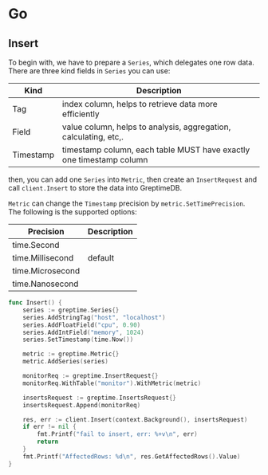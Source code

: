 # Go

## Insert

To begin with, we have to prepare a `Series`, which delegates one row data. There are three kind fields in `Series` you can use:

| Kind      | Description                                                         |
|-----------|---------------------------------------------------------------------|
| Tag       | index column, helps to retrieve data more efficiently               |
| Field     | value column, helps to analysis, aggregation, calculating, etc,.    |
| Timestamp | timestamp column, each table MUST have exactly one timestamp column |

then, you can add one `Series` into `Metric`, then create an `InsertRequest` and call `client.Insert` to store the data into GreptimeDB.

`Metric` can change the `Timestamp` precision by `metric.SetTimePrecision`. The following is the supported options:

| Precision        | Description |
|------------------|-------------|
| time.Second      |             |
| time.Millisecond | default     |
| time.Microsecond |             |
| time.Nanosecond  |             |

```go
func Insert() {
	series := greptime.Series{}
	series.AddStringTag("host", "localhost")
	series.AddFloatField("cpu", 0.90)
	series.AddIntField("memory", 1024)
	series.SetTimestamp(time.Now())

	metric := greptime.Metric{}
	metric.AddSeries(series)

	monitorReq := greptime.InsertRequest{}
	monitorReq.WithTable("monitor").WithMetric(metric)

	insertsRequest := greptime.InsertsRequest{}
	insertsRequest.Append(monitorReq)

	res, err := client.Insert(context.Background(), insertsRequest)
	if err != nil {
		fmt.Printf("fail to insert, err: %+v\n", err)
		return
	}
	fmt.Printf("AffectedRows: %d\n", res.GetAffectedRows().Value)
}
```
<!-- TODO: DELETE -->
